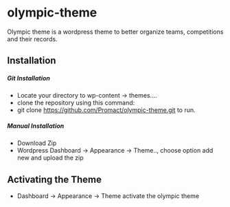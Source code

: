 # olympic-theme
Olympic theme is a wordpress theme to better organize teams, competitions and their records.

## Installation
##### Git Installation
- Locate your  directory to wp-content -> themes....
- clone the repository using this command:
- git clone https://github.com/Promact/olympic-theme.git to run.

##### Manual Installation
- Download Zip 
- Wordpress Dashboard -> Appearance -> Theme.., choose option add new and upload the zip

## Activating the Theme
- Dashboard -> Appearance -> Theme activate the olympic theme 
